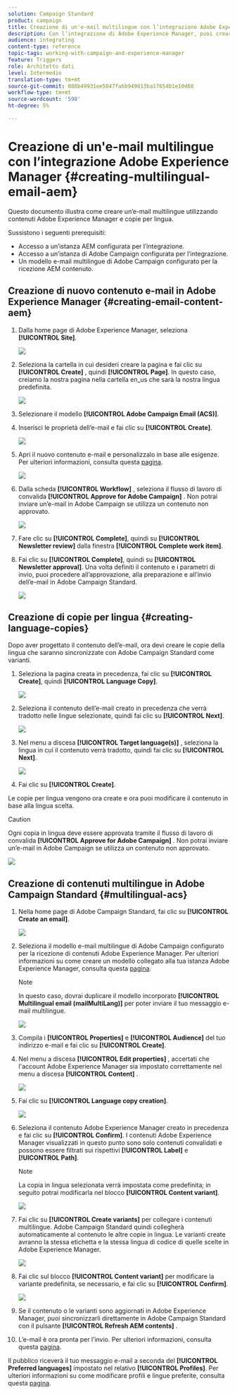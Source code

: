 ```yaml
---
solution: Campaign Standard
product: campaign
title: Creazione di un'e-mail multilingue con l’integrazione Adobe Experience Manager.
description: Con l’integrazione di Adobe Experience Manager, puoi creare contenuti direttamente in AEM e utilizzarli successivamente in Adobe Campaign.
audience: integrating
content-type: reference
topic-tags: working-with-campaign-and-experience-manager
feature: Triggers
role: Architetto dati
level: Intermedio
translation-type: tm+mt
source-git-commit: 088b49931ee5047fa6b949813ba17654b1e10d60
workflow-type: tm+mt
source-wordcount: '598'
ht-degree: 5%

---
```



# Creazione di un&#39;e-mail multilingue con l’integrazione Adobe Experience Manager {#creating-multilingual-email-aem}

Questo documento illustra come creare un’e-mail multilingue utilizzando contenuti Adobe Experience Manager e copie per lingua.

Sussistono i seguenti prerequisiti:

* Accesso a un’istanza AEM configurata per l’integrazione.
* Accesso a un’istanza di Adobe Campaign configurata per l’integrazione.
* Un modello e-mail multilingue di Adobe Campaign configurato per la ricezione AEM contenuto.

## Creazione di nuovo contenuto e-mail in Adobe Experience Manager {#creating-email-content-aem}

1. Dalla home page di Adobe Experience Manager, seleziona **[!UICONTROL Site]**.

   ![](assets/aem_acs_1.png)

1. Seleziona la cartella in cui desideri creare la pagina e fai clic su **[!UICONTROL Create]** , quindi **[!UICONTROL Page]**. In questo caso, creiamo la nostra pagina nella cartella en_us che sarà la nostra lingua predefinita.

   ![](assets/aem_acs_2.png)

1. Selezionare il modello **[!UICONTROL Adobe Campaign Email (ACS)]**.

1. Inserisci le proprietà dell’e-mail e fai clic su **[!UICONTROL Create]**.

   ![](assets/aem_acs_3.png)

1. Apri il nuovo contenuto e-mail e personalizzalo in base alle esigenze. Per ulteriori informazioni, consulta questa [pagina](../../integrating/using/creating-email-experience-manager.md#editing-email-aem).

   ![](assets/aem_acs_4.png)

1. Dalla scheda **[!UICONTROL Workflow]** , seleziona il flusso di lavoro di convalida **[!UICONTROL Approve for Adobe Campaign]** . Non potrai inviare un’e-mail in Adobe Campaign se utilizza un contenuto non approvato.

   ![](assets/aem_acs_7.png)

1. Fare clic su **[!UICONTROL Complete]**, quindi su **[!UICONTROL Newsletter review]** dalla finestra **[!UICONTROL Complete work item]**.

1. Fai clic su **[!UICONTROL Complete]**, quindi su **[!UICONTROL Newsletter approval]**. Una volta definiti il contenuto e i parametri di invio, puoi procedere all’approvazione, alla preparazione e all’invio dell’e-mail in Adobe Campaign Standard.

   ![](assets/aem_acs_8.png)

## Creazione di copie per lingua {#creating-language-copies}

Dopo aver progettato il contenuto dell’e-mail, ora devi creare le copie della lingua che saranno sincronizzate con Adobe Campaign Standard come varianti.

1. Seleziona la pagina creata in precedenza, fai clic su **[!UICONTROL Create]**, quindi **[!UICONTROL Language Copy]**.

   ![](assets/aem_acs_5.png)

1. Seleziona il contenuto dell’e-mail creato in precedenza che verrà tradotto nelle lingue selezionate, quindi fai clic su **[!UICONTROL Next]**.

   ![](assets/aem_acs_6.png)

1. Nel menu a discesa **[!UICONTROL Target language(s)]** , seleziona la lingua in cui il contenuto verrà tradotto, quindi fai clic su **[!UICONTROL Next]**.

   ![](assets/aem_acs_9.png)

1. Fai clic su **[!UICONTROL Create]**.

Le copie per lingua vengono ora create e ora puoi modificare il contenuto in base alla lingua scelta.

>[!CAUTION]
>
>Ogni copia in lingua deve essere approvata tramite il flusso di lavoro di convalida **[!UICONTROL Approve for Adobe Campaign]** . Non potrai inviare un’e-mail in Adobe Campaign se utilizza un contenuto non approvato.

![](assets/aem_acs_11.png)

## Creazione di contenuti multilingue in Adobe Campaign Standard {#multilingual-acs}

1. Nella home page di Adobe Campaign Standard, fai clic su **[!UICONTROL Create an email]**.

   ![](assets/aem_acs_12.png)

1. Seleziona il modello e-mail multilingue di Adobe Campaign configurato per la ricezione di contenuti Adobe Experience Manager. Per ulteriori informazioni su come creare un modello collegato alla tua istanza Adobe Experience Manager, consulta questa [pagina](../../integrating/using/configure-experience-manager.md#config-acs).

   >[!NOTE]
   >
   >In questo caso, dovrai duplicare il modello incorporato **[!UICONTROL Multilingual email (mailMultiLang)]** per poter inviare il tuo messaggio e-mail multilingue.

   ![](assets/aem_acs_13.png)

1. Compila i **[!UICONTROL Properties]** e **[!UICONTROL Audience]** del tuo indirizzo e-mail e fai clic su **[!UICONTROL Create]**.

1. Nel menu a discesa **[!UICONTROL Edit properties]** , accertati che l&#39;account Adobe Experience Manager sia impostato correttamente nel menu a discesa **[!UICONTROL Content]** .

   ![](assets/aem_acs_20.png)

1. Fai clic su **[!UICONTROL Language copy creation]**.

   ![](assets/aem_acs_16.png)

1. Seleziona il contenuto Adobe Experience Manager creato in precedenza e fai clic su **[!UICONTROL Confirm]**. I contenuti Adobe Experience Manager visualizzati in questo punto sono solo contenuti convalidati e possono essere filtrati sui rispettivi **[!UICONTROL Label]** e **[!UICONTROL Path]**.

   >[!NOTE]
   >
   >La copia in lingua selezionata verrà impostata come predefinita; in seguito potrai modificarla nel blocco **[!UICONTROL Content variant]**.

   ![](assets/aem_acs_17.png)

1. Fai clic su **[!UICONTROL Create variants]** per collegare i contenuti multilingue. Adobe Campaign Standard quindi collegherà automaticamente al contenuto le altre copie in lingua. Le varianti create avranno la stessa etichetta e la stessa lingua di codice di quelle scelte in Adobe Experience Manager.

   ![](assets/aem_acs_18.png)

1. Fai clic sul blocco **[!UICONTROL Content variant]** per modificare la variante predefinita, se necessario, e fai clic su **[!UICONTROL Confirm]**.

   ![](assets/aem_acs_19.png)

1. Se il contenuto o le varianti sono aggiornati in Adobe Experience Manager, puoi sincronizzarli direttamente in Adobe Campaign Standard con il pulsante **[!UICONTROL Refresh AEM contents]** .

1. L’e-mail è ora pronta per l’invio. Per ulteriori informazioni, consulta questa [pagina](../../sending/using/get-started-sending-messages.md).

Il pubblico riceverà il tuo messaggio e-mail a seconda del **[!UICONTROL Preferred languages]** impostato nel relativo **[!UICONTROL Profiles]**. Per ulteriori informazioni su come modificare profili e lingue preferite, consulta questa [pagina](../../audiences/using/editing-profiles.md).
